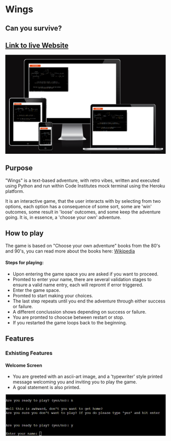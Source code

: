 # Wings
## Can you survive?

[Link to live Website](https://wings-text-based-game-866d46ea2c76.herokuapp.com/)
---

![Screenshoot of image generated in amiresponsive.](assets/images/readme/responsive.png)

## Purpose

"Wings" is a text-based adventure, with retro vibes, written and executed using Python and run within Code 
Institutes mock terminal using the Heroku platform.

It is an interactive game, that the user interacts with by selecting from two options, each option has a consequence
of some sort, some are 'win' outcomes, some result in 'loose' outcomes, and some keep the adventure going.  It is,
in essence, a 'choose your own' adventure.

## How to play

The game is based on "Choose your own adventure" books from the 80's and 90's, you can read more about
the books here: [Wikipedia](https://en.wikipedia.org/wiki/Choose_Your_Own_Adventure)

#### Steps for playing:
* Upon entering the game space you are asked if you want to proceed.
* Promted to enter your name, there are several validation stages to ensure a valid name entry, each will repromt if error triggered.
* Enter the game space.
* Promted to start making your choices.
* The last step repeats until you end the adventure through either success or failure.
* A different conclussion shows depending on success or failure.
* You are promted to choocse between restart or stop.
* If you restarted the game loops back to the beginning.

## Features

### Exhisting Features

#### Welcome Screen

* You are greeted with an ascii-art image, and a 'typewriter' style printed message welcoming you and inviting you to play the game.
* A goal statement is also printed.

![Screenshot of the Welcome screen](assets/images/readme/welcome-screen.png)
<br>